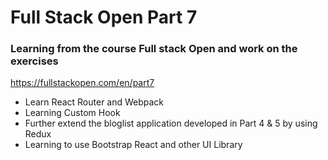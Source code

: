 # Full Stack Open Part 7

### Learning from the course Full stack Open and work on the exercises

https://fullstackopen.com/en/part7

- Learn React Router and Webpack
- Learning Custom Hook
- Further extend the bloglist application developed in Part 4 & 5 by using Redux
- Learning to use Bootstrap React and other UI Library
